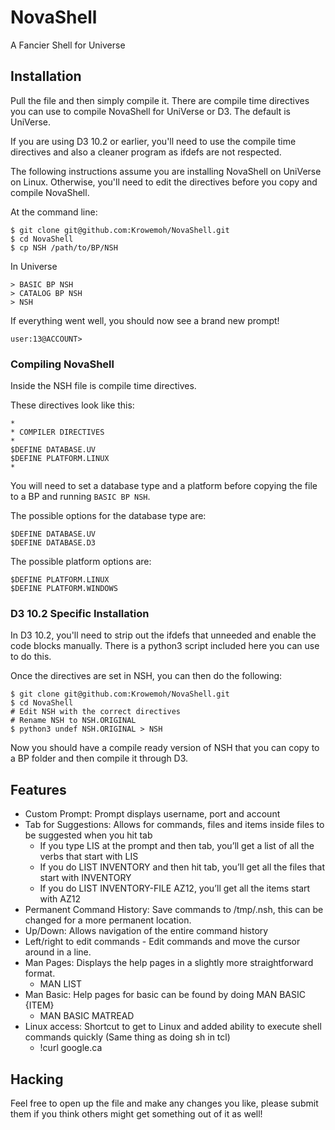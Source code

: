 # NovaShell
A Fancier Shell for Universe

## Installation

Pull the file and then simply compile it. There are compile time directives you can use to compile NovaShell for UniVerse or D3. The default is UniVerse. 

If you are using D3 10.2 or earlier, you'll need to use the compile time directives and also a cleaner program as ifdefs are not respected.


The following instructions assume you are installing NovaShell on UniVerse on Linux. Otherwise, you'll need to edit the directives before you copy and compile NovaShell. 

At the command line:
```
$ git clone git@github.com:Krowemoh/NovaShell.git
$ cd NovaShell
$ cp NSH /path/to/BP/NSH
```

In Universe
```
> BASIC BP NSH
> CATALOG BP NSH
> NSH
```

If everything went well, you should now see a brand new prompt!
```
user:13@ACCOUNT>
```

### Compiling NovaShell

Inside the NSH file is compile time directives.

These directives look like this:
```
*
* COMPILER DIRECTIVES
*
$DEFINE DATABASE.UV
$DEFINE PLATFORM.LINUX
*
```

You will need to set a database type and a platform before copying the file to a BP and running `BASIC BP NSH`.

The possible options for the database type are:

```
$DEFINE DATABASE.UV
$DEFINE DATABASE.D3
```

The possible platform options are:
```
$DEFINE PLATFORM.LINUX
$DEFINE PLATFORM.WINDOWS
```

### D3 10.2 Specific Installation

In D3 10.2, you'll need to strip out the ifdefs that unneeded and enable the code blocks manually. There is a python3 script included here you can use to do this.

Once the directives are set in NSH, you can then do the following:

```
$ git clone git@github.com:Krowemoh/NovaShell.git
$ cd NovaShell
# Edit NSH with the correct directives
# Rename NSH to NSH.ORIGINAL
$ python3 undef NSH.ORIGINAL > NSH
```

Now you should have a compile ready version of NSH that you can copy to a BP folder and then compile it through D3.

## Features

- Custom Prompt: Prompt displays username, port and account
- Tab for Suggestions: Allows for commands, files and items inside files to be suggested when you hit tab 
  - If you type LIS at the prompt and then tab, you’ll get a list of all the verbs that start with LIS
  - If you do LIST INVENTORY and then hit tab, you’ll get all the files that start with INVENTORY
  - If you do LIST INVENTORY-FILE AZ12, you’ll get all the items start with AZ12
- Permanent Command History: Save commands to /tmp/.nsh, this can be changed for a more permanent location.
- Up/Down: Allows navigation of the entire command history
- Left/right to edit commands - Edit commands and move the cursor around in a line.
- Man Pages: Displays the help pages in a slightly more straightforward format. 
  - MAN LIST
- Man Basic: Help pages for basic can be found by doing MAN BASIC {ITEM} 
  - MAN BASIC MATREAD
- Linux access: Shortcut to get to Linux and added ability to execute shell commands quickly (Same thing as doing sh in tcl)
  - !curl google.ca 

## Hacking
Feel free to open up the file and make any changes you like, please submit them if you think others might get something out of it as well!

